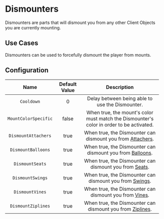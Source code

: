 # Dismounters

Dismounters are parts that will dismount you from any other Client Objects you are currently mounting.

## Use Cases

Dismounters can be used to forcefully dismount the player from mounts.

## Configuration
| Name | Default Value | Description
|:-----:|:-----:|:-----:
| `Cooldown` | 0 | Delay between being able to use the Dismounter.
| `MountColorSpecific` | false | When true, the mount's color must match the Dismounter's color in order to be activated.
| `DismountAttachers` | true | When true, the Dismounter can dismount you from [Attachers](attachers.md).
| `DismountBalloons` | true | When true, the Dismounter can dismount you from [Balloons](balloons.md).
| `DismountSeats` | true | When true, the Dismounter can dismount you from [Seats](seats.md).
| `DismountSwings` | true | When true, the Dismounter can dismount you from [Swings](swings.md).
| `DismountVines` | true | When true, the Dismounter can dismount you from [Vines](vines.md).
| `DismountZiplines` | true | When true, the Dismounter can dismount you from [Ziplines](ziplines.md).
